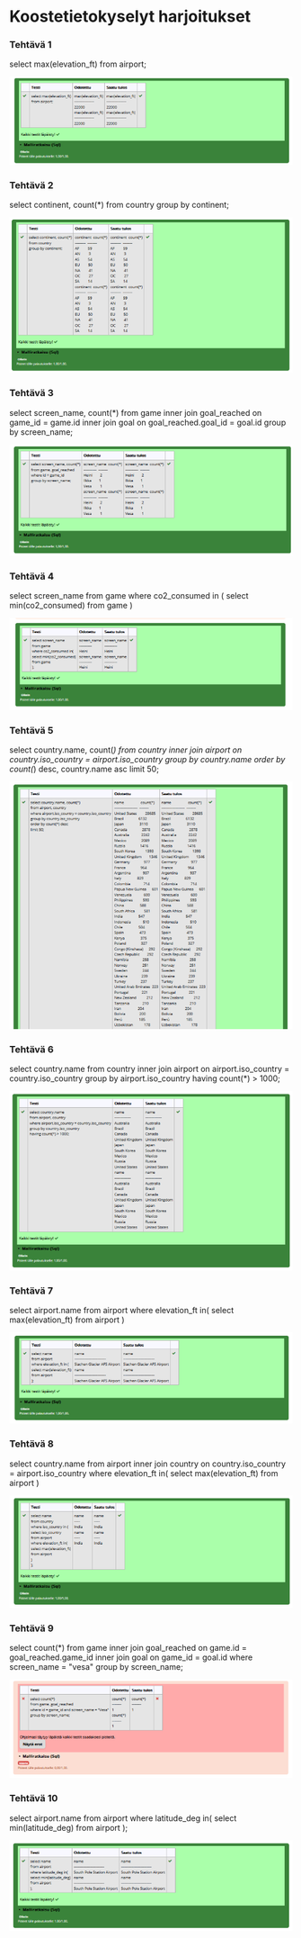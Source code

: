 # Koostetietokyselyt harjoitukset

### Tehtävä 1
select max(elevation_ft) from airport;

![ruudunkaappaus](resources/07_tehtävä_1.png)

### Tehtävä 2
select continent, count(*)
from country
group by continent;

![ruudunkaappaus](resources/07_tehtävä_2.png)

### Tehtävä 3
select screen_name, count(*)
from game
inner join goal_reached on game_id = game.id
inner join goal on goal_reached.goal_id = goal.id
group by screen_name;

![ruudunkaappaus](resources/07_tehtävä_3.png)

### Tehtävä 4
select screen_name
from game
where co2_consumed in (
    select min(co2_consumed)
    from game
)

![ruudunkaappaus](resources/07_tehtävä_4.png)

### Tehtävä 5
select country.name, count(*)
from country
inner join airport on country.iso_country = airport.iso_country
group by country.name
order by count(*) desc, country.name asc limit 50;

![ruudunkaappaus](resources/07_tehtävä_5.png)

### Tehtävä 6
select country.name 
from country
inner join airport on airport.iso_country = country.iso_country
group by airport.iso_country
having count(*) > 1000;

![ruudunkaappaus](resources/07_tehtävä_6.png)

### Tehtävä 7
select airport.name
from airport
where elevation_ft in(
    select max(elevation_ft)
    from airport
)

![ruudunkaappaus](resources/07_tehtävä_7.png)

### Tehtävä 8
select country.name
from airport
inner join country on country.iso_country = airport.iso_country
where elevation_ft in(
    select max(elevation_ft)
    from airport
)

![ruudunkaappaus](resources/07_tehtävä_8.png)

### Tehtävä 9
select count(*)
from game
inner join goal_reached on game.id = goal_reached.game_id
inner join goal on game_id = goal.id
where screen_name = "vesa"
group by screen_name;

![ruudunkaappaus](resources/07_tehtävä_9.png)

### Tehtävä 10
select airport.name
from airport
where latitude_deg in(
    select min(latitude_deg)
    from airport
);

![ruudunkaappaus](resources/07_tehtävä_10.png)